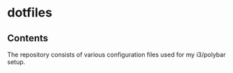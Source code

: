 # dotfiles

## Contents
The repository consists of various configuration files used for my i3/polybar setup.